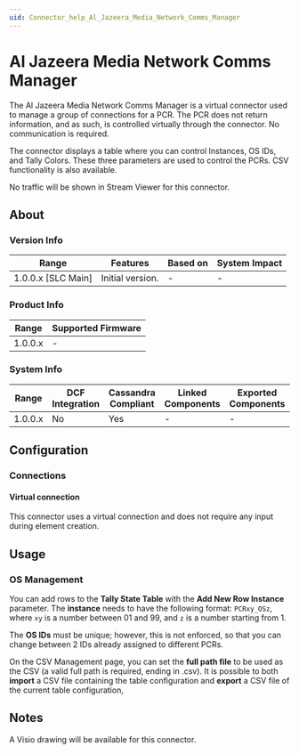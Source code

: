 ```yaml
---
uid: Connector_help_Al_Jazeera_Media_Network_Comms_Manager
---
```


# Al Jazeera Media Network Comms Manager

The Al Jazeera Media Network Comms Manager is a virtual connector used to manage a group of connections for a PCR. The PCR does not return information, and as such, is controlled virtually through the connector. No communication is required.

The connector displays a table where you can control Instances, OS IDs, and Tally Colors. These three parameters are used to control the PCRs. CSV functionality is also available.

No traffic will be shown in Stream Viewer for this connector.

## About

### Version Info

| Range              | Features         | Based on | System Impact |
|--------------------|------------------|----------|---------------|
| 1.0.0.x [SLC Main] | Initial version. | -        | -             |

### Product Info

| Range   | Supported Firmware |
|---------|--------------------|
| 1.0.0.x | -                  |

### System Info

| Range   | DCF Integration | Cassandra Compliant | Linked Components | Exported Components |
|---------|-----------------|---------------------|-------------------|---------------------|
| 1.0.0.x | No              | Yes                 | -                 | -                   |

## Configuration

### Connections

#### Virtual connection

This connector uses a virtual connection and does not require any input during element creation.

## Usage

### OS Management

You can add rows to the **Tally State Table** with the **Add New Row Instance** parameter. The **instance** needs to have the following format: `PCRxy_OSz`, where `xy` is a number between 01 and 99, and `z` is a number starting from 1.

The **OS IDs** must be unique; however, this is not enforced, so that you can change between 2 IDs already assigned to different PCRs.

On the CSV Management page, you can set the **full path file** to be used as the CSV (a valid full path is required, ending in .csv). It is possible to both **import** a CSV file containing the table configuration and **export** a CSV file of the current table configuration,

## Notes

A Visio drawing will be available for this connector.
